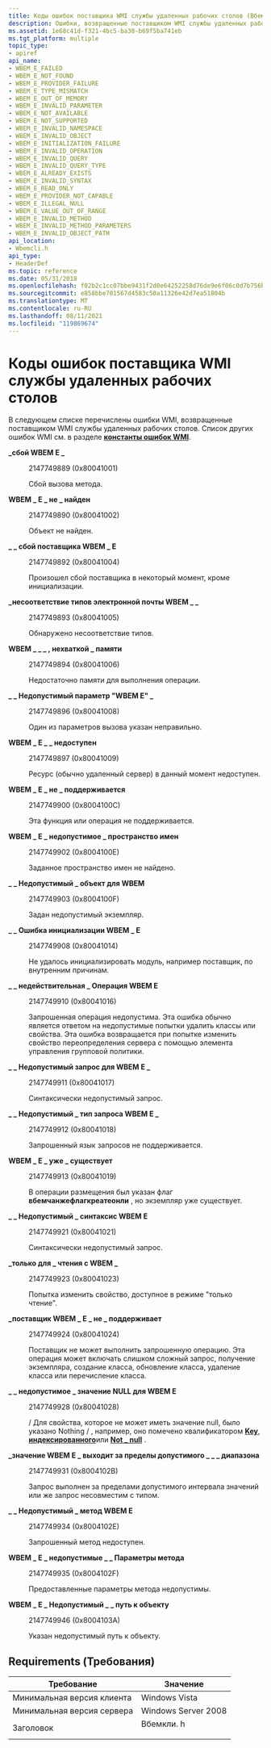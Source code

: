 ```yaml
---
title: Коды ошибок поставщика WMI службы удаленных рабочих столов (Вбемкли. h)
description: Ошибки, возвращенные поставщиком WMI службы удаленных рабочих столов. Список других ошибок WMI см. в разделе константы ошибок WMI.
ms.assetid: 1e68c41d-f321-4bc5-ba30-b69f5ba741eb
ms.tgt_platform: multiple
topic_type:
- apiref
api_name:
- WBEM_E_FAILED
- WBEM_E_NOT_FOUND
- WBEM_E_PROVIDER_FAILURE
- WBEM_E_TYPE_MISMATCH
- WBEM_E_OUT_OF_MEMORY
- WBEM_E_INVALID_PARAMETER
- WBEM_E_NOT_AVAILABLE
- WBEM_E_NOT_SUPPORTED
- WBEM_E_INVALID_NAMESPACE
- WBEM_E_INVALID_OBJECT
- WBEM_E_INITIALIZATION_FAILURE
- WBEM_E_INVALID_OPERATION
- WBEM_E_INVALID_QUERY
- WBEM_E_INVALID_QUERY_TYPE
- WBEM_E_ALREADY_EXISTS
- WBEM_E_INVALID_SYNTAX
- WBEM_E_READ_ONLY
- WBEM_E_PROVIDER_NOT_CAPABLE
- WBEM_E_ILLEGAL_NULL
- WBEM_E_VALUE_OUT_OF_RANGE
- WBEM_E_INVALID_METHOD
- WBEM_E_INVALID_METHOD_PARAMETERS
- WBEM_E_INVALID_OBJECT_PATH
api_location:
- Wbemcli.h
api_type:
- HeaderDef
ms.topic: reference
ms.date: 05/31/2018
ms.openlocfilehash: f02b2c1cc07bbe9431f2d0e64252258d76de9e6f06c0d7b756b3a5af4e42bff2
ms.sourcegitcommit: e858bbe701567d4583c50a11326e42d7ea51804b
ms.translationtype: MT
ms.contentlocale: ru-RU
ms.lasthandoff: 08/11/2021
ms.locfileid: "119869674"
---
```

# <a name="remote-desktop-services-wmi-provider-error-codes"></a>Коды ошибок поставщика WMI службы удаленных рабочих столов

В следующем списке перечислены ошибки WMI, возвращенные поставщиком WMI службы удаленных рабочих столов. Список других ошибок WMI см. в разделе [**константы ошибок WMI**](/windows/desktop/WmiSdk/wmi-error-constants).

<dl> <dt>

<span id="WBEM_E_FAILED"></span><span id="wbem_e_failed"></span>**\_сбой WBEM E \_**
</dt> <dd> <dl> <dt>

2147749889 (0x80041001)
</dt> <dt>



Сбой вызова метода.


</dt> </dl> </dd> <dt>

<span id="WBEM_E_NOT_FOUND"></span><span id="wbem_e_not_found"></span>**WBEM \_ E \_ не \_ найден**
</dt> <dd> <dl> <dt>

2147749890 (0x80041002)
</dt> <dt>



Объект не найден.


</dt> </dl> </dd> <dt>

<span id="WBEM_E_PROVIDER_FAILURE"></span><span id="wbem_e_provider_failure"></span>**\_ \_ сбой поставщика WBEM \_ E**
</dt> <dd> <dl> <dt>

2147749892 (0x80041004)
</dt> <dt>



Произошел сбой поставщика в некоторый момент, кроме инициализации.


</dt> </dl> </dd> <dt>

<span id="WBEM_E_TYPE_MISMATCH"></span><span id="wbem_e_type_mismatch"></span>**\_несоответствие типов электронной почты WBEM \_ \_**
</dt> <dd> <dl> <dt>

2147749893 (0x80041005)
</dt> <dt>



Обнаружено несоответствие типов.


</dt> </dl> </dd> <dt>

<span id="WBEM_E_OUT_OF_MEMORY"></span><span id="wbem_e_out_of_memory"></span>**WBEM \_ \_ \_ , нехваткой \_ памяти**
</dt> <dd> <dl> <dt>

2147749894 (0x80041006)
</dt> <dt>



Недостаточно памяти для выполнения операции.


</dt> </dl> </dd> <dt>

<span id="WBEM_E_INVALID_PARAMETER"></span><span id="wbem_e_invalid_parameter"></span>**\_ \_ Недопустимый параметр "WBEM E" \_**
</dt> <dd> <dl> <dt>

2147749896 (0x80041008)
</dt> <dt>



Один из параметров вызова указан неправильно.


</dt> </dl> </dd> <dt>

<span id="WBEM_E_NOT_AVAILABLE"></span><span id="wbem_e_not_available"></span>**WBEM \_ E \_ \_ недоступен**
</dt> <dd> <dl> <dt>

2147749897 (0x80041009)
</dt> <dt>



Ресурс (обычно удаленный сервер) в данный момент недоступен.


</dt> </dl> </dd> <dt>

<span id="WBEM_E_NOT_SUPPORTED"></span><span id="wbem_e_not_supported"></span>**WBEM \_ E \_ не \_ поддерживается**
</dt> <dd> <dl> <dt>

2147749900 (0x8004100C)
</dt> <dt>



Эта функция или операция не поддерживается.


</dt> </dl> </dd> <dt>

<span id="WBEM_E_INVALID_NAMESPACE"></span><span id="wbem_e_invalid_namespace"></span>**WBEM \_ E \_ недопустимое \_ пространство имен**
</dt> <dd> <dl> <dt>

2147749902 (0x8004100E)
</dt> <dt>



Заданное пространство имен не найдено.


</dt> </dl> </dd> <dt>

<span id="WBEM_E_INVALID_OBJECT"></span><span id="wbem_e_invalid_object"></span>**\_ \_ Недопустимый \_ объект для WBEM**
</dt> <dd> <dl> <dt>

2147749903 (0x8004100F)
</dt> <dt>



Задан недопустимый экземпляр.


</dt> </dl> </dd> <dt>

<span id="WBEM_E_INITIALIZATION_FAILURE"></span><span id="wbem_e_initialization_failure"></span>**\_ \_ Ошибка инициализации WBEM \_ E**
</dt> <dd> <dl> <dt>

2147749908 (0x80041014)
</dt> <dt>



Не удалось инициализировать модуль, например поставщик, по внутренним причинам.


</dt> </dl> </dd> <dt>

<span id="WBEM_E_INVALID_OPERATION"></span><span id="wbem_e_invalid_operation"></span>**\_ \_ недействительная \_ Операция WBEM E**
</dt> <dd> <dl> <dt>

2147749910 (0x80041016)
</dt> <dt>



Запрошенная операция недопустима. Эта ошибка обычно является ответом на недопустимые попытки удалить классы или свойства. Эта ошибка возвращается при попытке изменить свойство переопределения сервера с помощью элемента управления групповой политики.


</dt> </dl> </dd> <dt>

<span id="WBEM_E_INVALID_QUERY"></span><span id="wbem_e_invalid_query"></span>**\_ \_ Недопустимый запрос для WBEM E \_**
</dt> <dd> <dl> <dt>

2147749911 (0x80041017)
</dt> <dt>



Синтаксически недопустимый запрос.


</dt> </dl> </dd> <dt>

<span id="WBEM_E_INVALID_QUERY_TYPE"></span><span id="wbem_e_invalid_query_type"></span>**\_ \_ Недопустимый \_ тип запроса WBEM E \_**
</dt> <dd> <dl> <dt>

2147749912 (0x80041018)
</dt> <dt>



Запрошенный язык запросов не поддерживается.


</dt> </dl> </dd> <dt>

<span id="WBEM_E_ALREADY_EXISTS"></span><span id="wbem_e_already_exists"></span>**WBEM \_ E \_ уже \_ существует**
</dt> <dd> <dl> <dt>

2147749913 (0x80041019)
</dt> <dt>



В операции размещения был указан флаг **вбемчанжефлагкреатеонли** , но экземпляр уже существует.


</dt> </dl> </dd> <dt>

<span id="WBEM_E_INVALID_SYNTAX"></span><span id="wbem_e_invalid_syntax"></span>**\_ \_ Недопустимый \_ синтаксис WBEM E**
</dt> <dd> <dl> <dt>

2147749921 (0x80041021)
</dt> <dt>



Синтаксически недопустимый запрос.


</dt> </dl> </dd> <dt>

<span id="WBEM_E_READ_ONLY"></span><span id="wbem_e_read_only"></span>**\_только для \_ чтения с WBEM \_**
</dt> <dd> <dl> <dt>

2147749923 (0x80041023)
</dt> <dt>



Попытка изменить свойство, доступное в режиме "только чтение".


</dt> </dl> </dd> <dt>

<span id="WBEM_E_PROVIDER_NOT_CAPABLE"></span><span id="wbem_e_provider_not_capable"></span>**\_поставщик WBEM \_ E \_ не \_ поддерживает**
</dt> <dd> <dl> <dt>

2147749924 (0x80041024)
</dt> <dt>



Поставщик не может выполнить запрошенную операцию. Эта операция может включать слишком сложный запрос, получение экземпляра, создание класса, обновление класса, удаление класса или перечисление класса.


</dt> </dl> </dd> <dt>

<span id="WBEM_E_ILLEGAL_NULL"></span><span id="wbem_e_illegal_null"></span>**\_ \_ недопустимое \_ значение NULL для WBEM E**
</dt> <dd> <dl> <dt>

2147749928 (0x80041028)
</dt> <dt>



 /  Для свойства, которое не может иметь значение null, было указано Nothing  / , например, оно помечено квалификатором [**Key**](/windows/desktop/WmiSdk/key-qualifier), [**индексированного**](/windows/desktop/WmiSdk/optional-qualifiers)или [**Not \_ null**](/windows/desktop/WmiSdk/optional-qualifiers) .


</dt> </dl> </dd> <dt>

<span id="WBEM_E_VALUE_OUT_OF_RANGE"></span><span id="wbem_e_value_out_of_range"></span>**\_значение WBEM E \_ выходит за пределы допустимого \_ \_ \_ диапазона**
</dt> <dd> <dl> <dt>

2147749931 (0x8004102B)
</dt> <dt>



Запрос выполнен за пределами допустимого интервала значений или же запрос несовместим с типом.


</dt> </dl> </dd> <dt>

<span id="WBEM_E_INVALID_METHOD"></span><span id="wbem_e_invalid_method"></span>**\_ \_ Недопустимый \_ метод WBEM E**
</dt> <dd> <dl> <dt>

2147749934 (0x8004102E)
</dt> <dt>



Запрошенный метод недоступен.


</dt> </dl> </dd> <dt>

<span id="WBEM_E_INVALID_METHOD_PARAMETERS"></span><span id="wbem_e_invalid_method_parameters"></span>**WBEM \_ E \_ недопустимые \_ \_ Параметры метода**
</dt> <dd> <dl> <dt>

2147749935 (0x8004102F)
</dt> <dt>



Предоставленные параметры метода недопустимы.


</dt> </dl> </dd> <dt>

<span id="WBEM_E_INVALID_OBJECT_PATH"></span><span id="wbem_e_invalid_object_path"></span>**WBEM \_ E \_ Недопустимый \_ \_ путь к объекту**
</dt> <dd> <dl> <dt>

2147749946 (0x8004103A)
</dt> <dt>



Указан недопустимый путь к объекту.


</dt> </dl> </dd> </dl>

## <a name="requirements"></a>Requirements (Требования)



| Требование | Значение |
|-------------------------------------|--------------------------------------------------------------------------------------|
| Минимальная версия клиента<br/> | Windows Vista<br/>                                                             |
| Минимальная версия сервера<br/> | Windows Server 2008<br/>                                                       |
| Заголовок<br/>                   | <dl> <dt>Вбемкли. h</dt> </dl> |



 

